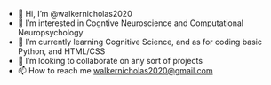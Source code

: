 - 👋 Hi, I’m @walkernicholas2020
- 👀 I’m interested in Cogntive Neuroscience and Computational Neuropsychology
- 🌱 I’m currently learning Cognitive Science, and as for coding basic Python, and HTML/CSS
- 💞️ I’m looking to collaborate on any sort of projects
- 📫 How to reach me walkernicholas2020@gmail.com

<!---
walkernicholas2020/walkernicholas2020 is a ✨ special ✨ repository because its `README.md` (this file) appears on your GitHub profile.
You can click the Preview link to take a look at your changes.
--->
